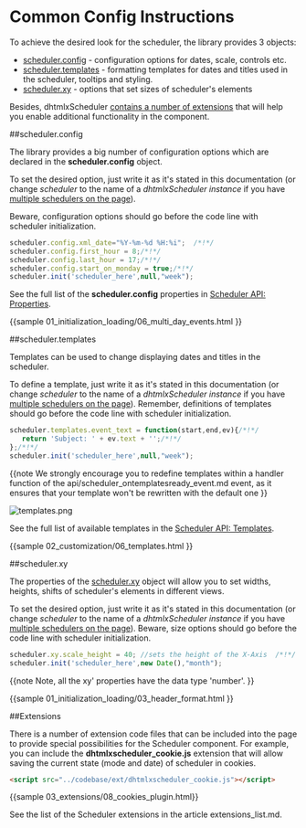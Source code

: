 Common Config Instructions
===========================================

To achieve the desired look for the scheduler, the library provides 3 objects: 

- <a href="api/refs/scheduler.md#properties">scheduler.config</a> - configuration options for dates, scale, controls etc.
- <a href="api/refs/scheduler_templates.md">scheduler.templates</a> - formatting templates for dates and titles used in the scheduler, tooltips and styling.
- <a href="api/scheduler_xy_other.md">scheduler.xy</a> - options that set sizes of scheduler's elements

Besides, dhtmlxScheduler [contains a number of extensions](#extensions) that will help you enable additional functionality in the component.

##scheduler.config

The library provides a big number of configuration options which are declared in the **scheduler.config** object. 

To set the desired option, just write it as it's stated in this documentation (or change *scheduler* to the name of a *dhtmlxScheduler instance* if you 
have [multiple schedulers on the page](multiple_per_page.md)).
  
Beware, configuration options should go before the code line with scheduler initialization. 

~~~js
scheduler.config.xml_date="%Y-%m-%d %H:%i";  /*!*/
scheduler.config.first_hour = 8;/*!*/
scheduler.config.last_hour = 17;/*!*/
scheduler.config.start_on_monday = true;/*!*/
scheduler.init('scheduler_here',null,"week");
~~~

See the full list of the **scheduler.config** properties in  [Scheduler API: Properties](api/refs/scheduler.md#properties).

{{sample
	01_initialization_loading/06_multi_day_events.html
}}

##scheduler.templates

Templates can be used to change displaying dates and titles in the scheduler. 

To define a template, just write it as it's stated in this documentation (or change *scheduler* to the name of a *dhtmlxScheduler instance* if you have [multiple schedulers on the page](multiple_per_page.md)).
Remember, definitions of templates should go before the code line with scheduler initialization. 
 
~~~js
scheduler.templates.event_text = function(start,end,ev){/*!*/
   return 'Subject: ' + ev.text + '';/*!*/
};/*!*/
scheduler.init('scheduler_here',null,"week");
~~~

{{note
We strongly encourage you to redefine templates within a handler function of the api/scheduler_ontemplatesready_event.md event, as it ensures that your template won't be rewritten with the default one
}}

![templates.png](templates.png)

See the full list of available templates in the [Scheduler API: Templates](api/refs/scheduler.md#templates). 

{{sample
	02_customization/06_templates.html
}}


##scheduler.xy

The properties of the <a href="api/scheduler_xy_other.md">scheduler.xy</a> object will allow you to set widths, heights, shifts of scheduler's elements in different views.

To set the desired option, just write it as it's stated in this documentation (or change *scheduler* to the name of a *dhtmlxScheduler instance* if you 
have [multiple schedulers on the page](multiple_per_page.md)). Beware, size options should go before the code line with scheduler initialization. 

~~~js
scheduler.xy.scale_height = 40; //sets the height of the X-Axis  /*!*/
scheduler.init('scheduler_here',new Date(),"month");
~~~

{{note
Note, all the xy' properties have the data type 'number'.
}}


{{sample
	01_initialization_loading/03_header_format.html
}}


##Extensions

There is a number of extension code files that can be included into the page to provide special possibilities for the Scheduler component. 
For example, you can include the **dhtmlxscheduler_cookie.js** extension that will allow saving the current state (mode and date) of scheduler in cookies.

~~~html
<script src="../codebase/ext/dhtmlxscheduler_cookie.js"></script>
~~~
 
{{sample  03_extensions/08_cookies_plugin.html}}

See the list of the Scheduler extensions in the article extensions_list.md.